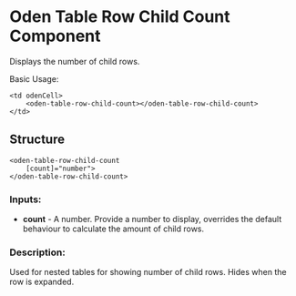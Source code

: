 [//]: # (title: Row - Cell - Child Count)
[//]: # (category: Oden Table)
[//]: # (icon: fa-table)


# Oden Table Row Child Count Component

Displays the number of child rows.


Basic Usage:
```
<td odenCell>
    <oden-table-row-child-count></oden-table-row-child-count>
</td>
```


## Structure

    <oden-table-row-child-count
        [count]="number">
    </oden-table-row-child-count>


### Inputs:

* **count** - A number. Provide a number to display, overrides the default behaviour to calculate the amount of child rows.


### Description:
Used for nested tables for showing number of child rows. Hides when the row is expanded.

